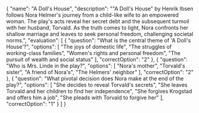 {
  "name": "A Doll's House",
  "description": "\"A Doll's House\" by Henrik Ibsen follows Nora Helmer's journey from a child-like wife to an empowered woman. The play's acts reveal her secret debt and the subsequent turmoil with her husband, Torvald. As the truth comes to light, Nora confronts her shallow marriage and leaves to seek personal freedom, challenging societal norms.",
  "evaluation": [
    {
      "question": "What is the central theme of 'A Doll's House'?",
      "options": [
        "The joys of domestic life",
        "The struggles of working-class families",
        "Women's rights and personal freedom",
        "The pursuit of wealth and social status"
      ],
      "correctOption": "2"
    },
    {
      "question": "Who is Mrs. Linde in the play?",
      "options": [
        "Nora's mother",
        "Torvald's sister",
        "A friend of Nora's",
        "The Helmers' neighbor"
      ],
      "correctOption": "2"
    },
    {
      "question": "What pivotal decision does Nora make at the end of the play?",
      "options": [
        "She decides to reveal Torvald's secrets",
        "She leaves Torvald and her children to find her independence",
        "She forgives Krogstad and offers him a job",
        "She pleads with Torvald to forgive her"
      ],
      "correctOption": "1"
    }
  ]
}